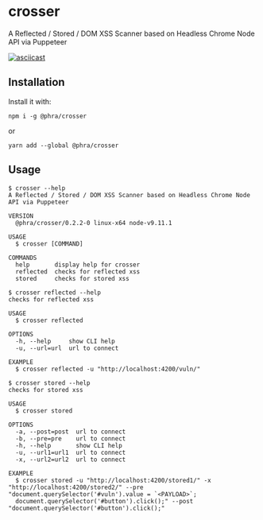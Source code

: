 # crosser
A Reflected / Stored / DOM XSS Scanner based on Headless Chrome Node API via Puppeteer

[![asciicast](https://asciinema.org/a/QqM8LcqVyNeXF2oVMlVdPkftN.svg)](https://asciinema.org/a/QqM8LcqVyNeXF2oVMlVdPkftN)

## Installation

Install it with:

`npm i -g @phra/crosser`

or

`yarn add --global @phra/crosser`

## Usage

```
$ crosser --help
A Reflected / Stored / DOM XSS Scanner based on Headless Chrome Node API via Puppeteer

VERSION
  @phra/crosser/0.2.2-0 linux-x64 node-v9.11.1

USAGE
  $ crosser [COMMAND]

COMMANDS
  help       display help for crosser
  reflected  checks for reflected xss
  stored     checks for stored xss

```

```
$ crosser reflected --help
checks for reflected xss

USAGE
  $ crosser reflected

OPTIONS
  -h, --help     show CLI help
  -u, --url=url  url to connect

EXAMPLE
  $ crosser reflected -u "http://localhost:4200/vuln/"

```

```
$ crosser stored --help
checks for stored xss

USAGE
  $ crosser stored

OPTIONS
  -a, --post=post  url to connect
  -b, --pre=pre    url to connect
  -h, --help       show CLI help
  -u, --url1=url1  url to connect
  -x, --url2=url2  url to connect

EXAMPLE
  $ crosser stored -u "http://localhost:4200/stored1/" -x "http://localhost:4200/stored2/" --pre "document.querySelector('#vuln').value = `<PAYLOAD>`; 
  document.querySelector('#button').click();" --post "document.querySelector('#button').click();"
```
